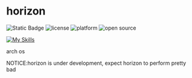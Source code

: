 # horizon

![Static Badge](https://img.shields.io/badge/is_cool-yes-blue) ![license](https://img.shields.io/badge/license-GPL_3.0-blueviolet) ![platform](https://img.shields.io/badge/platform-desktop%20%7C%20laptop%20%7C%20phone-cyan) ![open source](https://img.shields.io/badge/open%20source-yes-ff69b4)



[![My Skills](https://skillicons.dev/icons?i=arch)](https://skillicons.dev)

arch os 

NOTICE:horizon is under development, expect horizon to perform pretty bad
